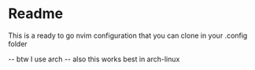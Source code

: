 # Readme 

This is a ready to go nvim configuration that you can clone in your .config folder 


-- btw I use arch 
-- also this works best in arch-linux
